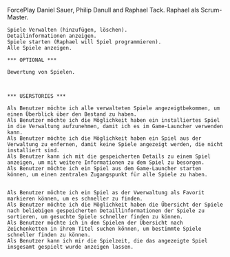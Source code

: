 ForcePlay
	Daniel Sauer, Philip Danull and Raphael Tack. 
	Raphael als Scrum-Master.
	

	Spiele Verwalten (hinzufügen, löschen).
	Detailinformationen anzeigen.
	Spiele starten (Raphael will Spiel programmieren).
	Alle Spiele anzeigen.
	
	*** OPTIONAL ***
	
	Bewertung von Spielen.



	*** USERSTORIES ***

	Als Benutzer möchte ich alle verwalteten Spiele angezeigtbekommen, um einen Überblick über den Bestand zu haben. 
	Als Benutzer möchte ich die Möglichkeit haben ein installiertes Spiel in die Verwaltung aufzunehmen, damit ich es im Game-Launcher verwenden kann. 
	Als Benutzer möchte ich die Möglichkeit haben ein Spiel aus der Verwaltung zu enfernen, damit keine Spiele angezeigt werden, die nicht installiert sind.
	Als Benutzer kann ich mit die gespeicherten Details zu einem Spiel anzeigen, um mit weitere Informationen zu dem Spiel zu besorgen.
	Als Benutzer möchte ich ein Spiel aus dem Game-Launcher starten können, um einen zentralen Zugangspunkt für alle Spiele zu haben.
	

	Als Benutzer möchte ich ein Spiel as der Vwerwaltung als Favorit markieren können, um es schneller zu finden.
	Als Benutzer möchte ich die Möglichkeit haben die Übersicht der Spiele nach beliebigen gespeicherten Detaillinformationen der Spiele zu sortieren, um gesuchte Spiele schneller finden zu können. 
	Als Benutzer möchte ich in den Spielen der Übersicht nach Zeichenketten in ihrem Titel suchen können, um bestimmte Spiele schneller finden zu können.
	Als Benutzer kann ich mir die Spielzeit, die das angezeigte Spiel insgesamt gespielt wurde anzeigen lassen.